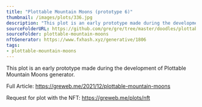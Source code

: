 ```yaml
---
title: "Plottable Mountain Moons (prototype 6)"
thumbnail: /images/plots/336.jpg
description: "This plot is an early prototype made during the development of Plottable Mountain Moons generator."
sourceFolderURL: https://github.com/gre/gre/tree/master/doodles/plottable-mountain-moons
sourceFolder: plottable-mountain-moons
nftGenerator: https://www.fxhash.xyz/generative/1806
tags:
- plottable-mountain-moons
---
```


This plot is an early prototype made during the development of Plottable Mountain Moons generator.

Full Article: https://greweb.me/2021/12/plottable-mountain-moons

Request for plot with the NFT: https://greweb.me/plots/nft
